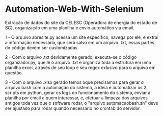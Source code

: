 # Automation-Web-With-Selenium

Extração de dados do site da CELESC (Operadora de energia do estado de SC), organização em uma planilha e envio automático via email.

1 - O arquivo abresite.py acessa um site especifico, navega por ele, e extrai a informação necessária, que será salvo em um arquivo .txt, essas partes do código devem ser customizadas.

2 - Com o arquivo .txt devidamente gerado, executa-se o código organizador.py, que lê o arquivo .txt e organiza toda a estrutura em uma planilha excel, através de seu loop e seu regex exlusivo para o arquivo em questão.

3 - Com o arquivo .xlsx gerado temos oque precisamos para gerar o arquivo bash com a automação do sistema, a ideia é automatizar os 2 scripts em python, gerar os logs do funcionamento do sistema, enviar a planilha por email a quem interessar, e, efetuar a limpeza dos arquivos antigos toda vez que o software rodar, o "arquivo automacaobash.sh" deve ser ajustado para rodar quando necessário no crontab do servidor.
